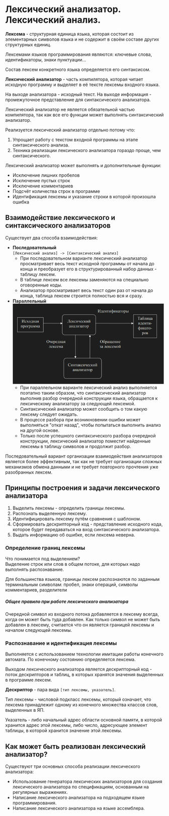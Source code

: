 # Лексический анализатор. Лексический анализ.

**Лексема** - структурная единица языка, которая состоит из элементарных символов языка и не содержит в своём составе других структурных единиц.

Лексемами языков программирования являются: ключевые слова, идентификаторы, знаки пунктуации...

Состав лексем конкретного языка определяется его синтаксисом.

**Лексический анализатор** - часть компилятора, которая читает исходную программу и выделяет в её тексте лексемы входного языка.

На выходе анализатора - исходный текст. На выходе информация - промежуточное представление для синтаксического анализатора.

Лексический анализатор не является обязательной частью компилятора, так как все его функции может выполнять синтаксический анализатор.

Реализуется лексический анализатор отдельно потому что:

1. Упрощает работу с текстом входной программы на этапе синтаксического анализа.
2. Техника реализации лексического анализатора гораздо проще, чем синтаксического.

Лексический анализатор может выполнять и дополнительные функции:

- Исключение лишних пробелов
- Исключение пустых строк
- Исключение комментариев
- Подсчёт количества строк в программе
- Идентификация лексемы и указание строки в которой произошла ошибка

## Взаимодействие лексического и синтаксического анализаторов

Существует два способа взаимодействия:

- **Последовательный**  
	`[Лексический анализ] -> [Синтаксический анализ]`  
	- При последовательном варианте лексический анализатор просматривает весь текст исходной программы от начала до конца и преобразует его в структурированный набор данных - таблицу лексем.
	- В таблице лексем все лексемы заменяются на специально оговоренные коды.
	- Анализатор просматривает весь текст один раз от начала до конца, таблица лексем строится полностью вся и сразу.
- **Параллельный**
	![Pasted image 20240228114148.png](../../Pasted%20image%2020240228114148.png#)
	- При параллельном варианте лексический анализ выполняется поэтапно таким образом, что синтаксический анализатор выполнив разбор очередной конструкции языка, обращается к лексическому анализатору за следующей лексемой.
	- Синтаксический анализатор может сообщить о том какую лексему следует ожидать.
	- В процессе разбора при возникновении ошибки может выполняться "откат назад", чтобы попытаться выполнить анализ на другой основе.
	- Только после успешного синтаксического разбора очередной конструкции, лексический анализатор поместит найденные лексемы в таблицу символов и продолжит разбор.

Последовательный вариант организации взаимодействия анализаторов является более эффективным, так как не требует организации сложных механизмов обмена данными и не требует повторного прочтения уже разобранных лексем.

## Принципы построения и задачи лексического анализатора

1. Выделить лексемы - определить границы лексемы.
2. Распознать выделенную лексему.
3. Идентифицировать лексему путём сравнения с шаблоном.
4. Сформировать дескрипторный код - представление исходного кода, которое будет передаваться на вход синтаксического анализатора.
5. Выдать информацию об ошибке, если лексема неверна.

### Определение границ лексемы

Что понимается под выделением?  
Выделение строк или слов в общем потоке, для которых надо выполнять распознавание.

Для большинства языков, границы лексем распознаются по заданным терминальным символам: пробел, знаки операций, символы комментариев, разделители

##### Общее правило при работе лексического анализатора

Очередной символ из входного потока добавляется в лексему всегда, когда он может быть туда добавлен. Как только символ не может быть добавлен в лексему, считается что он является границей лексемы и началом следующей лексемы.

### Распознавание и идентификация лексемы

Выполняется с использованием технологии имитации работы конечного автомата. По конечному состоянию определяется лексема.


Выходом лексического анализатора является дескрипторный код - поток дескрипторов и таблиц, в которых хранятся значения выделенных в программе лексем.

**Дескриптор** - пара вида `[тип лексемы, указатель]`.

Тип лексемы - числовой подкласс лексемы, который означает, что лексема принадлежит одному из конечного множества классов слов, выделенных в ЯП.

Указатель - либо начальный адрес области основной памяти, в которой хранится адрес этой лексемы, либо число, адресующее элемент таблицы, в которой хранится значение этой лексемы.

## Как может быть реализован лексический анализатор?

Существуют три основных способа реализации лексического анализатора:

- Использование генератора лексических анализаторов для создания лексического анализатора по спецификациям, основанным на регулярных выражениях.
- Написание лексического анализатора на подходящем языке программирования.
- Написание лексического анализатора на языке ассемблера.
